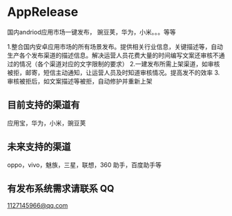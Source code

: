 # AppRelease
国内andriod应用市场一键发布， 豌豆荚，华为，小米。。。等等

1.整合国内安卓应用市场的所有场景发布。提供相关行业信息，关键描述等，自动生产各个发布渠道的描述信息。解决运营人员花费大量的时间编写文案还审核不通过的情况（各个渠道对应的文字限制的要求）
2.一建发布所需上架渠道，如审核被拒，邮寄，短信主动通知，让运营人员及时知道审核情况。提高发不的效率
3.审核被拒后，如文案描述等被拒，自动修护并重新上架

## 目前支持的渠道有
应用宝，华为，小米，豌豆荚

## 未来支持的渠道
oppo，vivo，魅族，三星，联想，360 助手，百度助手等

## 有发布系统需求请联系 QQ
1127145966@qq.com
